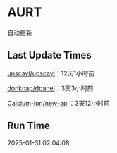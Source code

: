 # AURT

自动更新


## Last Update Times

[upscayl/upscayl](https://github.com/upscayl/upscayl)：12天1小时前

[donknap/dpanel](https://github.com/donknap/dpanel)：3天3小时前

[Calcium-Ion/new-api](https://github.com/Calcium-Ion/new-api)：3天12小时前


## Run Time
2025-01-31 02:04:08
